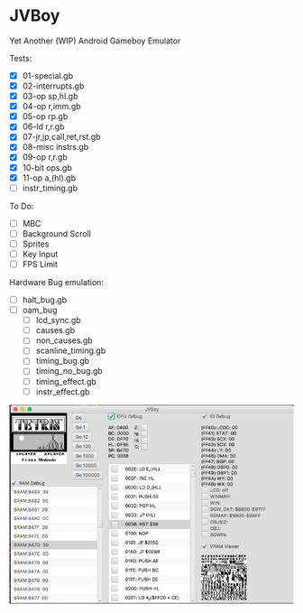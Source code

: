 # JVBoy
Yet Another (WIP) Android Gameboy Emulator

Tests:

- [X] 01-special.gb
- [X] 02-interrupts.gb
- [X] 03-op sp,hl.gb
- [X] 04-op r,imm.gb
- [X] 05-op rp.gb
- [X] 06-ld r,r.gb 
- [X] 07-jr,jp,call,ret,rst.gb
- [X] 08-misc instrs.gb 
- [X] 09-op r,r.gb
- [X] 10-bit ops.gb
- [X] 11-op a,(hl).gb
- [ ] instr_timing.gb

To Do:
- [ ] MBC
- [ ] Background Scroll
- [ ] Sprites
- [ ] Key Input
- [ ] FPS Limit

Hardware Bug emulation: 
- [ ] halt_bug.gb
- [ ] oam_bug
  - [ ] lcd_sync.gb
  - [ ] causes.gb
  - [ ] non_causes.gb
  - [ ] scanline_timing.gb
  - [ ] timing_bug.gb	
  - [ ] timing_no_bug.gb
  - [ ] timing_effect.gb
  - [ ] instr_effect.gb

![Screenshot](images/screenshot.png)
